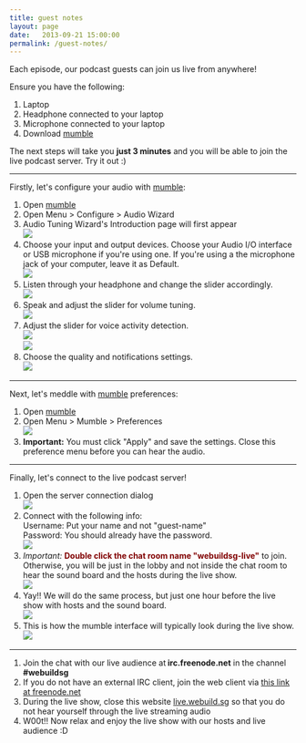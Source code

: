 ```yaml
---
title: guest notes
layout: page
date:   2013-09-21 15:00:00
permalink: /guest-notes/
---
```

Each episode, our podcast guests can join us live from anywhere!

Ensure you have the following:

<ol class="steps">
  <li>Laptop</li>
  <li>Headphone connected to your laptop</li>
  <li>Microphone connected to your laptop</li>
  <li>Download <a href="http://mumble.sourceforge.net/#Get_Mumble">mumble</a></li>
</ol>

The next steps will take you **just 3 minutes** and you will be able to join the live podcast server. Try it out :)

* * *

Firstly, let's configure your audio with [mumble][1]:

<ol class="steps">
  <li>Open <a href="http://mumble.sourceforge.net/#Get_Mumble">mumble</a> </li>
  <li>Open Menu > Configure > Audio Wizard </li>
  <li>Audio Tuning Wizard's Introduction page will first appear
    <br>
    <img src="{{ site.url }}/img/guest-notes-2.jpg" />
  </li>
  <li>Choose your input and output devices. Choose your Audio I/O interface or USB microphone if you're using one. If you're using a the microphone jack of your computer, leave it as Default.
    <br>
    <img src="{{ site.url }}/img/guest-notes-3.jpg" />
  </li>
  <li>Listen through your headphone and change the slider accordingly.
    <br>
    <img src="{{ site.url }}/img/uploads/guest-notes-4.jpg" />
  </li>
  <li>Speak and adjust the slider for volume tuning.
    <br>
    <img src="{{ site.url }}/img/guest-notes-5.jpg" />
  </li>
  <li>Adjust the slider for voice activity detection.
    <br>
    <img src="{{ site.url}}/img/guest-notes-6.jpg" />
    <br>
    <img src="{{ site.url}}/img/guest-notes-6b.jpg" />
  </li>
  <li>Choose the quality and notifications settings.
    <br>
    <img src="{{ site.url}}/img/guest-notes-7.jpg" />
  </li>
</ol>

* * *

Next, let's meddle with [mumble][1] preferences:

<ol class="steps">
  <li>Open <a href="http://mumble.sourceforge.net/#Get_Mumble">mumble</a></li>
  <li>Open Menu > Mumble > Preferences<br> <img src="{{ site.url}}/img/guest-notes-10.jpg" /></li>
  <li><strong>Important:</strong> You must click "Apply" and save the settings. Close this preference menu before you can hear the audio.</li>
</ol>

* * *

Finally, let's connect to the live podcast server!

<ol class="steps">
  <li>Open the server connection dialog<br> <img src="{{ site.url}}/img/guest-notes-8.jpg" /></li>
  <li><a name="password"></a>Connect with the following info:<br> Username: Put your name and not "guest-name"<br> Password: You should already have the password.<br> <img src="{{ site.url}}/img/guest-notes-9.jpg" /></li>
  <li><a name="click"></a><em>Important:</em> <span style="color: #800000;"><strong>Double click the chat room name "webuildsg-live"</strong></span> to join. Otherwise, you will be just in the lobby and not inside the chat room to hear the sound board and the hosts during the live show.<br> <img src="{{ site.url}}/img/guest-notes-11.jpg" />
  </li>
  <li>Yay!! We will do the same process, but just one hour before the live show with hosts and the sound board.<br> <img src="{{ site.url}}/img/guest-notes-12.jpg" /></li>
  <li>This is how the mumble interface will typically look during the live show.<br> <img src="{{ site.url}}/img/guest-notes-13.jpg" /></li>
</ol>

* * *

<ol class="steps">
  <li>Join the chat with our live audience at<strong> irc.freenode.net</strong> in the channel <strong>#webuildsg</strong></li>
  <li>If you do not have an external IRC client, join the web client via <a href="http://webchat.freenode.net/?channels=webuildsg&uio=MT1mYWxzZSY5PXRydWUmMTE9NTEfe">this link at freenode.net</a></li>
  <li>During the live show, close this website <a href="http://live.webuild.sg">live.webuild.sg</a> so that you do not hear yourself through the live streaming audio </li>
  <li>W00t!! Now relax and enjoy the live show with our hosts and live audience :D </li>
</ol>

 [1]: http://mumble.sourceforge.net/#Get_Mumble
